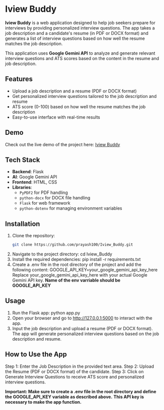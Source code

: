 # Iview Buddy

**Iview Buddy** is a web application designed to help job seekers prepare for interviews by providing personalized interview questions. The app takes a job description and a candidate's resume (in PDF or DOCX format) and generates a list of interview questions based on how well the resume matches the job description.

This application uses **Google Gemini API** to analyze and generate relevant interview questions and ATS scores based on the content in the resume and job description.

## Features
- Upload a job description and a resume (PDF or DOCX format)
- Get personalized interview questions tailored to the job description and resume
- ATS score (0-100) based on how well the resume matches the job description
- Easy-to-use interface with real-time results

## Demo

Check out the live demo of the project here: [Iview Buddy](https://iview-buddy.onrender.com)

## Tech Stack
- **Backend**: Flask
- **AI**: Google Gemini API
- **Frontend**: HTML, CSS
- **Libraries**:
  - `PyPDF2` for PDF handling
  - `python-docx` for DOCX file handling
  - `Flask` for web framework
  - `python-dotenv` for managing environment variables

## Installation

1. Clone the repository:
   ```bash
   git clone https://github.com/prayash100/Iview_Buddy.git
2. Navigate to the project directory:
   cd Iview_Buddy
3. Install the required dependencies:
   pip install -r requirements.txt
4. Create a .env file in the root directory of the project and add the following content:
   GOOGLE_API_KEY=your_google_gemini_api_key_here
   Replace your_google_gemini_api_key_here with your actual Google Gemini API key.
   **Name of the env varriable should be GOOGLE_API_KEY**

## Usage
1. Run the Flask app:
   python app.py
2. Open your browser and go to http://127.0.0.1:5000 to interact with the app.
3. Input the job description and upload a resume (PDF or DOCX format). The app will generate personalized interview questions based on the job description and resume.

## How to Use the App
Step 1: Enter the Job Description in the provided text area.
Step 2: Upload the Resume (PDF or DOCX format) of the candidate.
Step 3: Click on Generate Interview Questions to receive ATS score and personalized interview questions.

**Important: Make sure to create a .env file in the root directory and define the GOOGLE_API_KEY variable as described above.**
**This API key is necessary to make the app function.**
